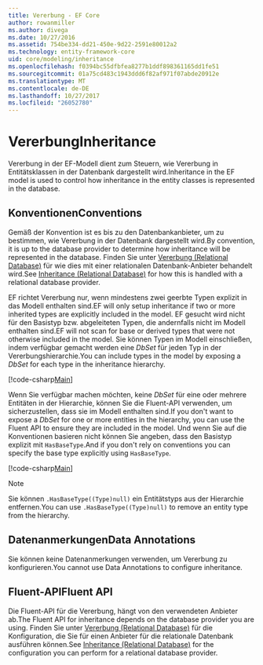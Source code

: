 ```yaml
---
title: Vererbung - EF Core
author: rowanmiller
ms.author: divega
ms.date: 10/27/2016
ms.assetid: 754be334-dd21-450e-9d22-2591e80012a2
ms.technology: entity-framework-core
uid: core/modeling/inheritance
ms.openlocfilehash: f0394bc55dfbfea8277b1ddf898361165dd1fe51
ms.sourcegitcommit: 01a75cd483c1943ddd6f82af971f07abde20912e
ms.translationtype: MT
ms.contentlocale: de-DE
ms.lasthandoff: 10/27/2017
ms.locfileid: "26052780"
---
```

# <a name="inheritance"></a><span data-ttu-id="881a0-102">Vererbung</span><span class="sxs-lookup"><span data-stu-id="881a0-102">Inheritance</span></span>

<span data-ttu-id="881a0-103">Vererbung in der EF-Modell dient zum Steuern, wie Vererbung in Entitätsklassen in der Datenbank dargestellt wird.</span><span class="sxs-lookup"><span data-stu-id="881a0-103">Inheritance in the EF model is used to control how inheritance in the entity classes is represented in the database.</span></span>

## <a name="conventions"></a><span data-ttu-id="881a0-104">Konventionen</span><span class="sxs-lookup"><span data-stu-id="881a0-104">Conventions</span></span>

<span data-ttu-id="881a0-105">Gemäß der Konvention ist es bis zu den Datenbankanbieter, um zu bestimmen, wie Vererbung in der Datenbank dargestellt wird.</span><span class="sxs-lookup"><span data-stu-id="881a0-105">By convention, it is up to the database provider to determine how inheritance will be represented in the database.</span></span> <span data-ttu-id="881a0-106">Finden Sie unter [Vererbung (Relational Database)](relational/inheritance.md) für wie dies mit einer relationalen Datenbank-Anbieter behandelt wird.</span><span class="sxs-lookup"><span data-stu-id="881a0-106">See [Inheritance (Relational Database)](relational/inheritance.md) for how this is handled with a relational database provider.</span></span>

<span data-ttu-id="881a0-107">EF richtet Vererbung nur, wenn mindestens zwei geerbte Typen explizit in das Modell enthalten sind.</span><span class="sxs-lookup"><span data-stu-id="881a0-107">EF will only setup inheritance if two or more inherited types are explicitly included in the model.</span></span> <span data-ttu-id="881a0-108">EF gesucht wird nicht für den Basistyp bzw. abgeleiteten Typen, die andernfalls nicht im Modell enthalten sind.</span><span class="sxs-lookup"><span data-stu-id="881a0-108">EF will not scan for base or derived types that were not otherwise included in the model.</span></span> <span data-ttu-id="881a0-109">Sie können Typen im Modell einschließen, indem verfügbar gemacht werden eine *DbSet<TEntity>*  für jeden Typ in der Vererbungshierarchie.</span><span class="sxs-lookup"><span data-stu-id="881a0-109">You can include types in the model by exposing a *DbSet<TEntity>* for each type in the inheritance hierarchy.</span></span>

[!code-csharp[Main](../../../samples/core/Modeling/Conventions/Samples/InheritanceDbSets.cs?highlight=3-4&name=Model)]

<span data-ttu-id="881a0-110">Wenn Sie verfügbar machen möchten, keine *DbSet<TEntity>*  für eine oder mehrere Entitäten in der Hierarchie, können Sie die Fluent-API verwenden, um sicherzustellen, dass sie im Modell enthalten sind.</span><span class="sxs-lookup"><span data-stu-id="881a0-110">If you don't want to expose a *DbSet<TEntity>* for one or more entities in the hierarchy, you can use the Fluent API to ensure they are included in the model.</span></span>
<span data-ttu-id="881a0-111">Und wenn Sie auf die Konventionen basieren nicht können Sie angeben, dass den Basistyp explizit mit `HasBaseType`.</span><span class="sxs-lookup"><span data-stu-id="881a0-111">And if you don't rely on conventions you can specify the base type explicitly using `HasBaseType`.</span></span>

[!code-csharp[Main](../../../samples/core/Modeling/Conventions/Samples/InheritanceModelBuilder.cs?highlight=7&name=Context)]

> [!NOTE]
> <span data-ttu-id="881a0-112">Sie können `.HasBaseType((Type)null)` ein Entitätstyps aus der Hierarchie entfernen.</span><span class="sxs-lookup"><span data-stu-id="881a0-112">You can use `.HasBaseType((Type)null)` to remove an entity type from the hierarchy.</span></span>

## <a name="data-annotations"></a><span data-ttu-id="881a0-113">Datenanmerkungen</span><span class="sxs-lookup"><span data-stu-id="881a0-113">Data Annotations</span></span>

<span data-ttu-id="881a0-114">Sie können keine Datenanmerkungen verwenden, um Vererbung zu konfigurieren.</span><span class="sxs-lookup"><span data-stu-id="881a0-114">You cannot use Data Annotations to configure inheritance.</span></span>

## <a name="fluent-api"></a><span data-ttu-id="881a0-115">Fluent-API</span><span class="sxs-lookup"><span data-stu-id="881a0-115">Fluent API</span></span>

<span data-ttu-id="881a0-116">Die Fluent-API für die Vererbung, hängt von den verwendeten Anbieter ab.</span><span class="sxs-lookup"><span data-stu-id="881a0-116">The Fluent API for inheritance depends on the database provider you are using.</span></span> <span data-ttu-id="881a0-117">Finden Sie unter [Vererbung (Relational Database)](relational/inheritance.md) für die Konfiguration, die Sie für einen Anbieter für die relationale Datenbank ausführen können.</span><span class="sxs-lookup"><span data-stu-id="881a0-117">See [Inheritance (Relational Database)](relational/inheritance.md) for the configuration you can perform for a relational database provider.</span></span>
